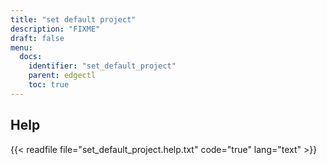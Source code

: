 ```yaml
---
title: "set default project"
description: "FIXME"
draft: false
menu:
  docs:
    identifier: "set_default_project"
    parent: edgectl
    toc: true
---
```


## Help

{{< readfile file="set_default_project.help.txt" code="true" lang="text" >}}
